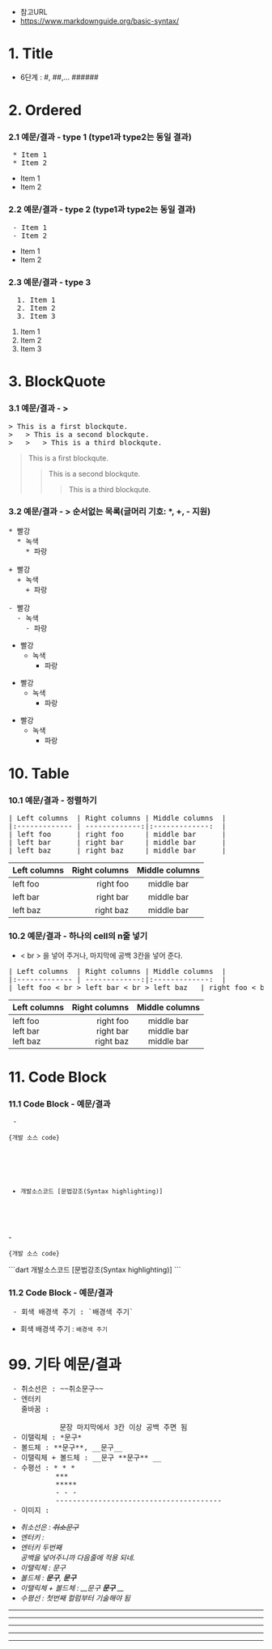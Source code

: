 - 참고URL
- https://www.markdownguide.org/basic-syntax/

# 1. Title
- 6단계 : #, ##,... ######

# 2. Ordered
### 2.1 예문/결과 - type 1 (type1과 type2는 동일 결과)
<pre>
 * Item 1
 * Item 2
</pre>
 * Item 1
 * Item 2

### 2.2 예문/결과 - type 2 (type1과 type2는 동일 결과)
<pre>
 - Item 1
 - Item 2
</pre>
 - Item 1
 - Item 2

### 2.3 예문/결과 - type 3
<pre>
  1. Item 1
  2. Item 2
  3. Item 3
</pre>
  1. Item 1
  2. Item 2
  3. Item 3

# 3. BlockQuote
### 3.1 예문/결과 - >
<pre>
> This is a first blockqute.
>	> This is a second blockqute.
>	>	> This is a third blockqute.
</pre>
> This is a first blockqute.
>	> This is a second blockqute.
>	>	> This is a third blockqute.

### 3.2 예문/결과 - > 순서없는 목록(글머리 기호: *, +, - 지원)
<pre>
* 빨강
  * 녹색
    * 파랑

+ 빨강
  + 녹색
    + 파랑

- 빨강
  - 녹색
    - 파랑
</pre>

* 빨강
  * 녹색
    * 파랑

+ 빨강
  + 녹색
    + 파랑

- 빨강
  - 녹색
    - 파랑


# 10. Table
### 10.1 예문/결과 - 정렬하기
<pre>
| Left columns  | Right columns | Middle columns  |
|:------------- | -------------:|:-------------:  |
| left foo      | right foo     | middle bar      |
| left bar      | right bar     | middle bar      |
| left baz      | right baz     | middle bar      |
</pre>
| Left columns  | Right columns | Middle columns  |
|:------------- | -------------:|:-------------:  |
| left foo      | right foo     | middle bar      |
| left bar      | right bar     | middle bar      |
| left baz      | right baz     | middle bar      |

### 10.2 예문/결과 - 하나의 cell의 n줄 넣기
- < br > 을 넣어 주거나, 마지막에 공백 3칸을 넣어 준다.
<pre>
| Left columns  | Right columns | Middle columns  |
|:------------- | -------------:|:-------------:  |
| left foo < br > left bar < br > left baz   | right foo < br > right bar < br > right baz  | middle bar < br > middle bar  < br >middle bar  |
</pre>
| Left columns  | Right columns | Middle columns  |
|:------------- | -------------:|:-------------:  |
| left foo <br> left bar <br> left baz   | right foo <br> right bar <br> right baz  | middle bar <br> middle bar  <br>middle bar  |

# 11. Code Block
### 11.1 Code Block - 예문/결과
<pre>
 - <pre><code>{개발 소스 code}</code></pre> 
 - ```dart 
   개발소스코드 [문법강조(Syntax highlighting)]
   ```   
</pre>
 - <pre><code>{개발 소스 code}</code></pre> 
```dart 
   개발소스코드 [문법강조(Syntax highlighting)]
```   


### 11.2 Code Block - 예문/결과
<pre>
 - 회색 배경색 주기 : `배경색 주기`
</pre>
- 회색 배경색 주기 : `배경색 주기`



# 99. 기타 예문/결과 
<pre>
 - 취소선은 : ~~취소문구~~
 - 엔터키   
   줄바꿈 : <br>
            문장 마지막에서 3칸 이상 공백 주면 됨
 - 이탤릭체 : *문구*
 - 볼드체 : **문구**, __문구__
 - 이탤릭체 + 볼드체 : __문구 **문구** __
 - 수평선 : * * *
           ***
           *****
           - - -
           ---------------------------------------
 - 이미지 : <i mg src="/path/to/img.jpg" width="450px" height="300px" title="px(픽셀) 크기 설정" alt="RubberDuck">
</pre>
 - 취소선은 : ~~취소문구~~
 - 엔터키 : <br>
 - 엔터키 두번째   
   공백을 넣어주니까 다음줄에 적용 되네.
 - 이탤릭체 : *문구*
 - 볼드체 : **문구**, __문구__
 - 이탤릭체 + 볼드체 : __문구 **문구** __
 - 수평선 : 첫번째 컬럼부터 기술해야 됨
* * *
***
*****
- - -
---------------------------------------